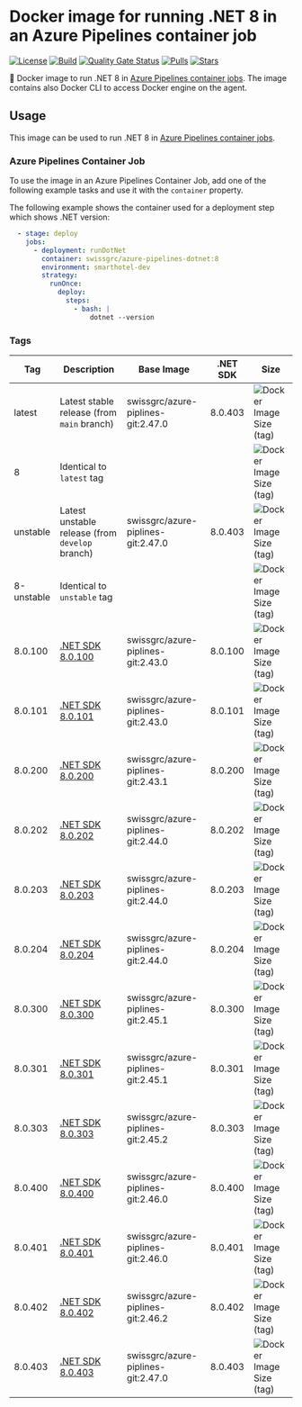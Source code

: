 # Docker image for running .NET 8 in an Azure Pipelines container job

<!-- markdownlint-disable MD013 -->
[![License](https://img.shields.io/badge/license-MIT-blue.svg?style=flat-square)](https://github.com/swissgrc/docker-azure-pipelines-dotnet-8/blob/main/LICENSE) [![Build](https://img.shields.io/github/actions/workflow/status/swissgrc/docker-azure-pipelines-dotnet-8/publish.yml?branch=develop&style=flat-square)](https://github.com/swissgrc/docker-azure-pipelines-dotnet-8/actions/workflows/publish.yml) [![Quality Gate Status](https://sonarcloud.io/api/project_badges/measure?project=swissgrc_docker-azure-pipelines-dotnet-8&metric=alert_status)](https://sonarcloud.io/summary/new_code?id=swissgrc_docker-azure-pipelines-dotnet-8) [![Pulls](https://img.shields.io/docker/pulls/swissgrc/azure-pipelines-dotnet.svg?style=flat-square)](https://hub.docker.com/r/swissgrc/azure-pipelines-dotnet) [![Stars](https://img.shields.io/docker/stars/swissgrc/azure-pipelines-dotnet.svg?style=flat-square)](https://hub.docker.com/r/swissgrc/azure-pipelines-dotnet)
<!-- markdownlint-restore -->

🐳 Docker image to run .NET 8 in [Azure Pipelines container jobs].
The image contains also Docker CLI to access Docker engine on the agent.

## Usage

This image can be used to run .NET 8 in [Azure Pipelines container jobs].

### Azure Pipelines Container Job

To use the image in an Azure Pipelines Container Job, add one of the following example tasks and use it with the `container` property.

The following example shows the container used for a deployment step which shows .NET version:

```yaml
  - stage: deploy
    jobs:
      - deployment: runDotNet
        container: swissgrc/azure-pipelines-dotnet:8
        environment: smarthotel-dev
        strategy:
          runOnce:
            deploy:
              steps:
                - bash: |
                    dotnet --version
```

### Tags

| Tag        | Description                                                                                     | Base Image                         | .NET SDK | Size                                                                                                                              |
|------------|-------------------------------------------------------------------------------------------------|------------------------------------|----------|-----------------------------------------------------------------------------------------------------------------------------------|
| latest     | Latest stable release (from `main` branch)                                                      | swissgrc/azure-piplines-git:2.47.0 | 8.0.403  | ![Docker Image Size (tag)](https://img.shields.io/docker/image-size/swissgrc/azure-pipelines-dotnet/latest?style=flat-square)     |
| 8          | Identical to `latest` tag                                                                       |                                    |          | ![Docker Image Size (tag)](https://img.shields.io/docker/image-size/swissgrc/azure-pipelines-dotnet/8?style=flat-square)          |
| unstable   | Latest unstable release (from `develop` branch)                                                 | swissgrc/azure-piplines-git:2.47.0 | 8.0.403  | ![Docker Image Size (tag)](https://img.shields.io/docker/image-size/swissgrc/azure-pipelines-dotnet/unstable?style=flat-square)   |
| 8-unstable | Identical to `unstable` tag                                                                     |                                    |          | ![Docker Image Size (tag)](https://img.shields.io/docker/image-size/swissgrc/azure-pipelines-dotnet/8-unstable?style=flat-square) |
| 8.0.100    | [.NET SDK 8.0.100](https://github.com/dotnet/core/blob/main/release-notes/8.0/8.0.0/8.0.0.md)   | swissgrc/azure-piplines-git:2.43.0 | 8.0.100  | ![Docker Image Size (tag)](https://img.shields.io/docker/image-size/swissgrc/azure-pipelines-dotnet/8.0.100?style=flat-square)    |
| 8.0.101    | [.NET SDK 8.0.101](https://github.com/dotnet/core/blob/main/release-notes/8.0/8.0.1/8.0.1.md)   | swissgrc/azure-piplines-git:2.43.0 | 8.0.101  | ![Docker Image Size (tag)](https://img.shields.io/docker/image-size/swissgrc/azure-pipelines-dotnet/8.0.101?style=flat-square)    |
| 8.0.200    | [.NET SDK 8.0.200](https://github.com/dotnet/core/blob/main/release-notes/8.0/8.0.2/8.0.2.md)   | swissgrc/azure-piplines-git:2.43.1 | 8.0.200  | ![Docker Image Size (tag)](https://img.shields.io/docker/image-size/swissgrc/azure-pipelines-dotnet/8.0.200?style=flat-square)    |
| 8.0.202    | [.NET SDK 8.0.202](https://github.com/dotnet/core/blob/main/release-notes/8.0/8.0.3/8.0.3.md)   | swissgrc/azure-piplines-git:2.44.0 | 8.0.202  | ![Docker Image Size (tag)](https://img.shields.io/docker/image-size/swissgrc/azure-pipelines-dotnet/8.0.202?style=flat-square)    |
| 8.0.203    | [.NET SDK 8.0.203](https://github.com/dotnet/core/blob/main/release-notes/8.0/8.0.3/8.0.3.md)   | swissgrc/azure-piplines-git:2.44.0 | 8.0.203  | ![Docker Image Size (tag)](https://img.shields.io/docker/image-size/swissgrc/azure-pipelines-dotnet/8.0.203?style=flat-square)    |
| 8.0.204    | [.NET SDK 8.0.204](https://github.com/dotnet/core/blob/main/release-notes/8.0/8.0.4/8.0.4.md)   | swissgrc/azure-piplines-git:2.44.0 | 8.0.204  | ![Docker Image Size (tag)](https://img.shields.io/docker/image-size/swissgrc/azure-pipelines-dotnet/8.0.204?style=flat-square)    |
| 8.0.300    | [.NET SDK 8.0.300](https://github.com/dotnet/core/blob/main/release-notes/8.0/8.0.5/8.0.5.md)   | swissgrc/azure-piplines-git:2.45.1 | 8.0.300  | ![Docker Image Size (tag)](https://img.shields.io/docker/image-size/swissgrc/azure-pipelines-dotnet/8.0.300?style=flat-square)    |
| 8.0.301    | [.NET SDK 8.0.301](https://github.com/dotnet/core/blob/main/release-notes/8.0/8.0.6/8.0.6.md)   | swissgrc/azure-piplines-git:2.45.1 | 8.0.301  | ![Docker Image Size (tag)](https://img.shields.io/docker/image-size/swissgrc/azure-pipelines-dotnet/8.0.301?style=flat-square)    |
| 8.0.303    | [.NET SDK 8.0.303](https://github.com/dotnet/core/blob/main/release-notes/8.0/8.0.7/8.0.7.md)   | swissgrc/azure-piplines-git:2.45.2 | 8.0.303  | ![Docker Image Size (tag)](https://img.shields.io/docker/image-size/swissgrc/azure-pipelines-dotnet/8.0.303?style=flat-square)    |
| 8.0.400    | [.NET SDK 8.0.400](https://github.com/dotnet/core/blob/main/release-notes/8.0/8.0.8/8.0.8.md)   | swissgrc/azure-piplines-git:2.46.0 | 8.0.400  | ![Docker Image Size (tag)](https://img.shields.io/docker/image-size/swissgrc/azure-pipelines-dotnet/8.0.400?style=flat-square)    |
| 8.0.401    | [.NET SDK 8.0.401](https://github.com/dotnet/core/blob/main/release-notes/8.0/8.0.8/8.0.401.md) | swissgrc/azure-piplines-git:2.46.0 | 8.0.401  | ![Docker Image Size (tag)](https://img.shields.io/docker/image-size/swissgrc/azure-pipelines-dotnet/8.0.401?style=flat-square)    |
| 8.0.402    | [.NET SDK 8.0.402](https://github.com/dotnet/core/blob/main/release-notes/8.0/8.0.8/8.0.402.md) | swissgrc/azure-piplines-git:2.46.2 | 8.0.402  | ![Docker Image Size (tag)](https://img.shields.io/docker/image-size/swissgrc/azure-pipelines-dotnet/8.0.402?style=flat-square)    |
| 8.0.403    | [.NET SDK 8.0.403](https://github.com/dotnet/core/blob/main/release-notes/8.0/8.0.8/8.0.403.md) | swissgrc/azure-piplines-git:2.47.0 | 8.0.403  | ![Docker Image Size (tag)](https://img.shields.io/docker/image-size/swissgrc/azure-pipelines-dotnet/8.0.403?style=flat-square)    |

[Azure Pipelines container jobs]: https://docs.microsoft.com/en-us/azure/devops/pipelines/process/container-phases
